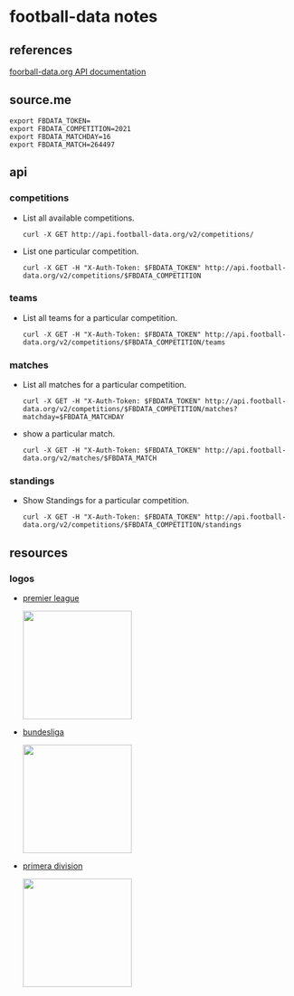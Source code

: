 # football-data notes

## references

[foorball-data.org API documentation](https://www.football-data.org/documentation/quickstart)

## source.me

```
export FBDATA_TOKEN=
export FBDATA_COMPETITION=2021
export FBDATA_MATCHDAY=16
export FBDATA_MATCH=264497
```

## api

### competitions

- List all available competitions.

    ```
    curl -X GET http://api.football-data.org/v2/competitions/
    ```

- List one particular competition.

    ```
    curl -X GET -H "X-Auth-Token: $FBDATA_TOKEN" http://api.football-data.org/v2/competitions/$FBDATA_COMPETITION
    ```

### teams

- List all teams for a particular competition.

    ```
    curl -X GET -H "X-Auth-Token: $FBDATA_TOKEN" http://api.football-data.org/v2/competitions/$FBDATA_COMPETITION/teams
    ```

### matches

- List all matches for a particular competition.

    ```
    curl -X GET -H "X-Auth-Token: $FBDATA_TOKEN" http://api.football-data.org/v2/competitions/$FBDATA_COMPETITION/matches?matchday=$FBDATA_MATCHDAY
    ```

- show a particular match.

    ```
    curl -X GET -H "X-Auth-Token: $FBDATA_TOKEN" http://api.football-data.org/v2/matches/$FBDATA_MATCH
    ```

### standings

- Show Standings for a particular competition.

    ```
    curl -X GET -H "X-Auth-Token: $FBDATA_TOKEN" http://api.football-data.org/v2/competitions/$FBDATA_COMPETITION/standings
    ```

## resources

### logos


- [premier league](https://www.thesportsdb.com/images/media/league/badge/i6o0kh1549879062.png)

    <img src="https://www.thesportsdb.com/images/media/league/badge/i6o0kh1549879062.png" width="192" />

- [bundesliga](https://www.thesportsdb.com/images/media/league/badge/0j55yv1534764799.png)

    <img src="https://www.thesportsdb.com/images/media/league/badge/0j55yv1534764799.png" width="192" />

- [primera division](https://www.thesportsdb.com/images/media/league/badge/7onmyv1534768460.png)

    <img src="https://www.thesportsdb.com/images/media/league/badge/7onmyv1534768460.png" width="192" />
